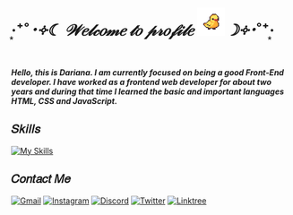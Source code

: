 # ‧͙⁺˚*･༓☾ 𝒲𝑒𝓁𝒸𝑜𝓂𝑒 𝓉𝑜 𝓅𝓇𝑜𝒻𝒾𝓁𝑒 ![GIF](./assets/iconDuck.gif)☽༓･*˚⁺‧͙

_**Hello, this is Dariana. I am currently focused on being a good Front-End developer. I have worked as a frontend web developer for about two years and during that time I learned the basic and important languages HTML, CSS and JavaScript.**_

## 𝑆𝑘𝑖𝑙𝑙𝑠

[![My Skills](https://skillicons.dev/icons?i=html,css,js,git,bootstrap,jest,wordpress,tailwind,vite,nodejs,markdown,vercel,vscode&theme=light&perline=13)](https://skillicons.dev)

## 𝐶𝑜𝑛𝑡𝑎𝑐𝑡 𝑀𝑒

[![Gmail](https://img.shields.io/badge/Gmail-D14836?style=for-the-badge&logo=gmail&logoColor=white)](mailto:daricorreamedina@gmail.com)
[![Instagram](https://img.shields.io/badge/LinkedIn-0077B5?style=for-the-badge&logo=linkedin&logoColor=white)](https://www.linkedin.com/in/daridjcm/)
[![Discord](https://img.shields.io/badge/Discord-7289DA?style=for-the-badge&logo=discord&logoColor=white)](https://discord.gg/XZSuGbVyp7)
[![Twitter](https://img.shields.io/badge/Twitter-1DA1F2?style=for-the-badge&logo=twitter&logoColor=white)](https://twitter.com/Daridjcm)
[![Linktree](https://img.shields.io/badge/linktree-39E09B?style=for-the-badge&logo=linktree&logoColor=white)](https://linktr.ee/daridjcm?utm_source=linktree_profile_share&ltsid=4204b036-2d22-4083-85ea-4cf36360354b)
